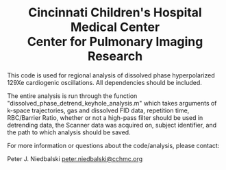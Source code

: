 <h1 align="center">
Cincinnati Children's Hospital Medical Center</br>Center for Pulmonary Imaging Research
</h1>

This code is used for regional analysis of dissolved phase hyperpolarized 129Xe cardiogenic oscillations. All dependencies should be included.

The entire analysis is run through the function "dissolved_phase_detrend_keyhole_analysis.m" which takes arguments of k-space trajectories, gas and dissolved FID data, repetition time, RBC/Barrier Ratio, whether or not a high-pass filter should be used in detrending data, the Scanner data was acquired on, subject identifier, and the path to which analysis should be saved. 

For more information or questions about the code/analysis, please contact:

Peter J. Niedbalski
peter.niedbalski@cchmc.org
